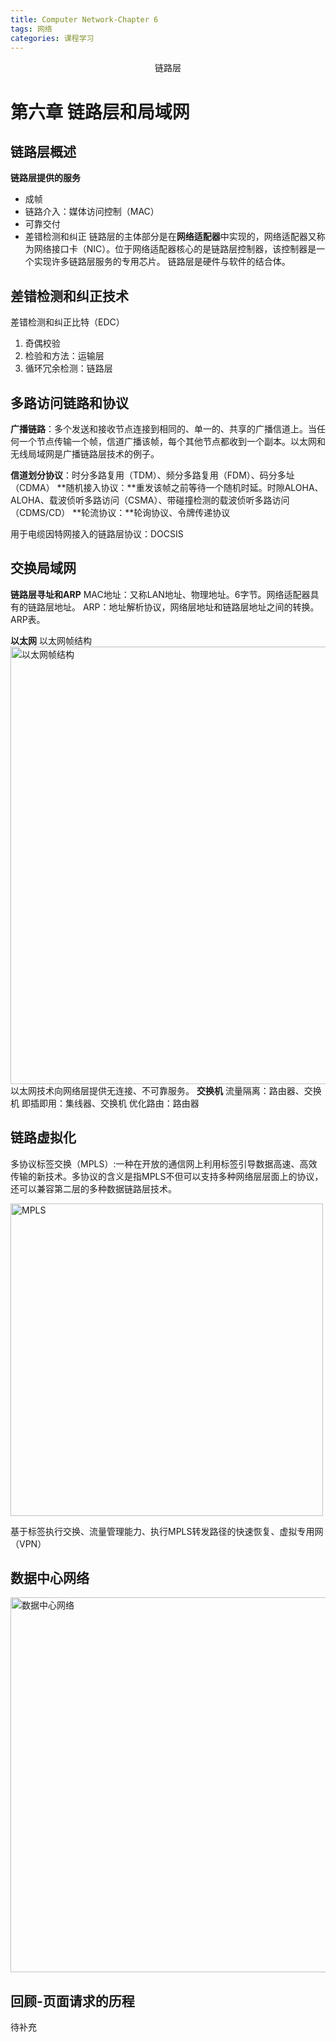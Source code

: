 ```yaml
---
title: Computer Network-Chapter 6
tags: 网络
categories: 课程学习
---
```

<font face="微软雅黑"> </font>
<center>链路层 </center>

<!-- more -->


# 第六章 链路层和局域网
## 链路层概述
**链路层提供的服务**
- 成帧
- 链路介入：媒体访问控制（MAC）
- 可靠交付
- 差错检测和纠正
链路层的主体部分是在**网络适配器**中实现的，网络适配器又称为网络接口卡（NIC）。位于网络适配器核心的是链路层控制器，该控制器是一个实现许多链路层服务的专用芯片。
链路层是硬件与软件的结合体。

## 差错检测和纠正技术
差错检测和纠正比特（EDC）
1. 奇偶校验
2. 检验和方法：运输层
3. 循环冗余检测：链路层

## 多路访问链路和协议
**广播链路**：多个发送和接收节点连接到相同的、单一的、共享的广播信道上。当任何一个节点传输一个帧，信道广播该帧，每个其他节点都收到一个副本。以太网和无线局域网是广播链路层技术的例子。

**信道划分协议**：时分多路复用（TDM）、频分多路复用（FDM）、码分多址（CDMA）
**随机接入协议：**重发该帧之前等待一个随机时延。时隙ALOHA、ALOHA、载波侦听多路访问（CSMA）、带碰撞检测的载波侦听多路访问（CDMS/CD）
**轮流协议：**轮询协议、令牌传递协议

用于电缆因特网接入的链路层协议：DOCSIS

## 交换局域网
**链路层寻址和ARP**
MAC地址：又称LAN地址、物理地址。6字节。网络适配器具有的链路层地址。
ARP：地址解析协议，网络层地址和链路层地址之间的转换。ARP表。

**以太网**
以太网帧结构
 <img  src="../images/Ethernet.png" alt=以太网帧结构 width=700   align=center >
以太网技术向网络层提供无连接、不可靠服务。
**交换机**
流量隔离：路由器、交换机
即插即用：集线器、交换机
优化路由：路由器

## 链路虚拟化
多协议标签交换（MPLS）:一种在开放的通信网上利用标签引导数据高速、高效传输的新技术。多协议的含义是指MPLS不但可以支持多种网络层层面上的协议，还可以兼容第二层的多种数据链路层技术。

 <img  src="../images/MPLS.jpg" alt=MPLS width=500   align=center >

基于标签执行交换、流量管理能力、执行MPLS转发路径的快速恢复、虚拟专用网（VPN）

## 数据中心网络
 <img  src="../images/DataCenter.png" alt=数据中心网络 width=600    align=center >

## 回顾-页面请求的历程
待补充


